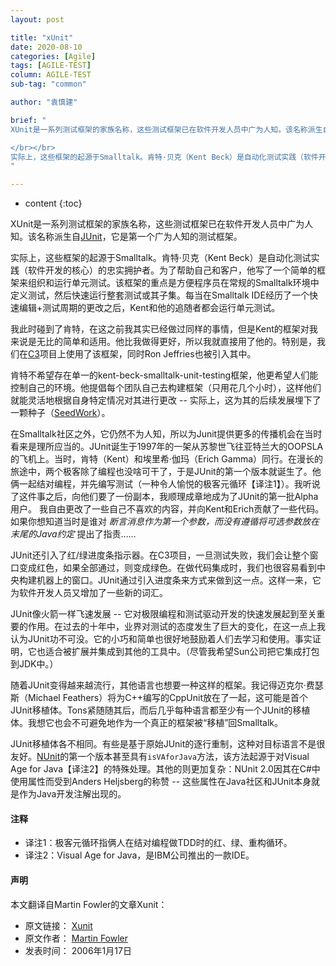 ```yaml
---
layout: post

title: "xUnit"
date: 2020-08-10
categories: [Agile]
tags: [AGILE-TEST]
column: AGILE-TEST
sub-tag: "common"

author: "袁慎建"

brief: "
XUnit是一系列测试框架的家族名称，这些测试框架已在软件开发人员中广为人知。该名称派生自JUnit，它是第一个广为人知的测试框架。

</br></br>
实际上，这些框架的起源于Smalltalk。肯特·贝克（Kent Beck）是自动化测试实践（软件开发的核心）的忠实拥护者。为了帮助自己和客户，他写了一个简单的框架来组织和运行单元测试。该框架的重点是方便程序员在常规的Smalltalk环境中定义测试，然后快速运行整套测试或其子集......
"

---
```


* content
{:toc}


XUnit是一系列测试框架的家族名称，这些测试框架已在软件开发人员中广为人知。该名称派生自[JUnit](http://junit.org/)，它是第一个广为人知的测试框架。


实际上，这些框架的起源于Smalltalk。肯特·贝克（Kent Beck）是自动化测试实践（软件开发的核心）的忠实拥护者。为了帮助自己和客户，他写了一个简单的框架来组织和运行单元测试。该框架的重点是方便程序员在常规的Smalltalk环境中定义测试，然后快速运行整套测试或其子集。每当在Smalltalk IDE经历了一个快速编辑+测试周期的更改之后，Kent和他的追随者都会运行单元测试。


我此时碰到了肯特，在这之前我其实已经做过同样的事情，但是Kent的框架对我来说是无比的简单和适用。他比我做得更好，所以我就直接用了他的。特别是，我们在[C3](https://martinfowler.com/bliki/C3.html)项目上使用了该框架，同时Ron Jeffries也被引入其中。


肯特不希望存在单一的kent-beck-smalltalk-unit-testing框架，他更希望人们能控制自己的环境。他提倡每个团队自己去构建框架（只用花几个小时），这样他们就能灵活地根据自身特定情况对其进行更改 -- 实际上，这为其的后续发展埋下了一颗种子（[SeedWork](https://martinfowler.com/bliki/Seedwork.html)）。


在Smalltalk社区之外，它仍然不为人知，所以为Junit提供更多的传播机会在当时看来是理所应当的。JUnit诞生于1997年的一架从苏黎世飞往亚特兰大的OOPSLA的飞机上。当时，肯特（Kent）和埃里希·伽玛（Erich Gamma）同行。在漫长的旅途中，两个极客除了编程也没啥可干了，于是JUnit的第一个版本就诞生了。他俩一起结对编程，并先编写测试（一种令人愉悦的极客元循环【译注1】）。我听说了这件事之后，向他们要了一份副本，我顺理成章地成为了JUnit的第一批Alpha用户。 我自由更改了一些自己不喜欢的内容，并向Kent和Erich贡献了一些代码。如果你想知道当时是谁对 *断言消息作为第一个参数，而没有遵循将可选参数放在末尾的Java约定* 提出了指责……


JUnit还引入了红/绿进度条指示器。在C3项目，一旦测试失败，我们会让整个窗口变成红色，如果全部通过，则变成绿色。在做代码集成时，我们也很容易看到中央构建机器上的窗口。JUnit通过引入进度条来方式来做到这一点。这样一来，它为软件开发人员又增加了一些新的词汇。

JUnit像火箭一样飞速发展 -- 它对极限编程和测试驱动开发的快速发展起到至关重要的作用。在过去的十年中，业界对测试的态度发生了巨大的变化，在这一点上我认为JUnit功不可没。它的小巧和简单也很好地鼓励着人们去学习和使用。事实证明，它也适合被扩展并集成到其他的工具中。（尽管我希望Sun公司把它集成打包到JDK中。）

随着JUnit变得越来越流行，其他语言也想要一种这样的框架。我记得迈克尔·费瑟斯（Michael Feathers）将为C++编写的CppUnit放在了一起，这可能是首个JUnit移植体。Tons紧随随其后，而后几乎每种语言都至少有一个JUnit的移植体。我想它也会不可避免地作为一个真正的框架被“移植”回Smalltalk。


JUnit移植体各不相同。有些是基于原始JUnit的逐行重制，这种对目标语言不是很友好。[NUnit](https://nunit.org/)的第一个版本甚至具有`isVAforJava`方法，该方法起源于对Visual Age for Java【译注2】的特殊处理。其他的则更加复杂：NUnit 2.0因其在C#中使用属性而受到Anders Heljsberg的称赞 -- 这些属性在Java社区和JUnit本身就是作为Java开发注解出现的。


#### 注释
- 译注1：极客元循环指俩人在结对编程做TDD时的红、绿、重构循环。
- 译注2：Visual Age for Java，是IBM公司推出的一款IDE。

#### 声明
本文翻译自Martin Fowler的文章Xunit：

- 原文链接： [Xunit](https://martinfowler.com/bliki/Xunit.html)
- 原文作者： [Martin Fowler](https://martinfowler.com/)
- 发表时间： 2006年1月17日
